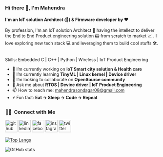 ### Hi there 👋, I'm Mahendra
#### I'm an IoT solution Architect (:satellite:) & Firmware developer by :heart:


By profession, I'm an IoT solution Architect :satellite: having the intellect to deliver the End to End Product engineering solution :pager: from scratch to market :chart_with_upwards_trend: . I love exploring new tech stack 💻 and leveraging them to build cool stuffs 🛠️. 
<br/>
<br/>

Skills: Embedded C | C++ | Python | Wireless | IoT Product Engineering  

- 🔭 I’m currently working on **IoT Smart city solution & Health care**  
- 🌱 I’m currently learning **TinyML | Linux kernel | Device driver**  
- 👯 I’m looking to collaborate on **OpenSource community**  
- 💬 Ask me about **RTOS | Device driver | IoT Product Engineering**  
- 📫 How to reach me: mahendrasondagar08@gmail.com 
- ⚡ Fun fact: **Eat -> Sleep -> Code -> Repeat**  


### 🤝🏻 &nbsp;Connect with Me

[<img src='https://cdn.jsdelivr.net/npm/simple-icons@3.0.1/icons/github.svg' alt='github' height='40'>](https://github.com/MahendraSondagar)  [<img src='https://cdn.jsdelivr.net/npm/simple-icons@3.0.1/icons/linkedin.svg' alt='linkedin' height='40'>](https://www.linkedin.com/in/mahendra-sondagar/)  [<img src='https://cdn.jsdelivr.net/npm/simple-icons@3.0.1/icons/facebook.svg' alt='facebook' height='40'>](https://www.facebook.com/mahendra.sondagar)  [<img src='https://cdn.jsdelivr.net/npm/simple-icons@3.0.1/icons/instagram.svg' alt='instagram' height='40'>](https://www.instagram.com/mahendrasondagar/)  [<img src='https://cdn.jsdelivr.net/npm/simple-icons@3.0.1/icons/twitter.svg' alt='twitter' height='40'>](https://twitter.com/Mahendra_017)  

[![Top Langs](https://github-readme-stats.vercel.app/api/top-langs/?username=MahendraSondagar)](https://github.com/anuraghazra/github-readme-stats)

![GitHub stats](https://github-readme-stats.vercel.app/api?username=MahendraSondagar&show_icons=true)  



